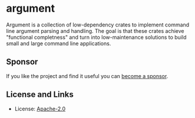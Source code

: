 # argument

Argument is a collection of low-dependency crates to implement command line
argument parsing and handling.  The goal is that these crates achieve
"functional completness" and turn into low-maintenance solutions to build
small and large command line applications.

## Sponsor

If you like the project and find it useful you can [become a
sponsor](https://github.com/sponsors/mitsuhiko).

## License and Links

- License: [Apache-2.0](https://github.com/mitsuhiko/argument/blob/main/LICENSE)
